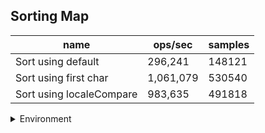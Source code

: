 ## Sorting Map

|name|ops/sec|samples|
|-|-|-|
|Sort using default|296,241|148121|
|Sort using first char|1,061,079|530540|
|Sort using localeCompare|983,635|491818|


<details>
<summary>Environment</summary>

* __Machine:__ linux x64 | 4 vCPUs | 7.6GB Mem
* __Run:__ Mon Sep 02 2024 18:20:40 GMT+0000 (Coordinated Universal Time)
</details>

<!--
{"environment":{"platform":"linux","arch":"x64","cpus":4,"totalMemory":7.588970184326172},"benchmarks":[{"name":"Sort using default","opsSec":296241.5745970672,"samples":148121},{"name":"Sort using first char","opsSec":1061079.5564678193,"samples":530540},{"name":"Sort using localeCompare","opsSec":983635.7678617621,"samples":491818}]}-->
